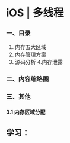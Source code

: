 # iOS | 多线程

### 一、目录
1. 内存五大区域
2. 内存管理方案
3. 源码分析
4.内存泄露


### 二、内容缩略图



### 三、其他
#### 3.1 内存区域分配


## 学习：

